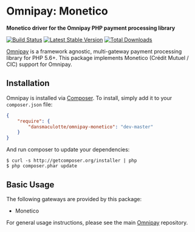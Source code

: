 # Omnipay: Monetico

**Monetico driver for the Omnipay PHP payment processing library**


[![Build Status](https://travis-ci.org/dansmaculotte/omnipay-monetico.png?branch=master)](https://travis-ci.org/dansmaculotte/omnipay-monetico)
[![Latest Stable Version](https://poser.pugx.org/dansmaculotte/omnipay-monetico/version.png)](https://packagist.org/packages/dansmaculotte/omnipay-monetico)
[![Total Downloads](https://poser.pugx.org/dansmaculotte/omnipay-monetico/d/total.png)](https://packagist.org/packages/dansmaculotte/omnipay-monetico)


[Omnipay](https://github.com/thephpleague/omnipay) is a framework agnostic, multi-gateway payment
processing library for PHP 5.6+. This package implements Monetico (Crédit Mutuel / CIC) support for Omnipay.

## Installation

Omnipay is installed via [Composer](http://getcomposer.org/). To install, simply add it
to your `composer.json` file:

```json
{
    "require": {
        "dansmaculotte/omnipay-monetico": "dev-master"
    }
}
```

And run composer to update your dependencies:

    $ curl -s http://getcomposer.org/installer | php
    $ php composer.phar update

## Basic Usage

The following gateways are provided by this package:

* Monetico

For general usage instructions, please see the main [Omnipay](https://github.com/thephpleague/omnipay)
repository.
